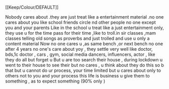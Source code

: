 [[Keep/Colour/DEFAULT]] 

Nobody cares about .they are just treat like a entertainment material .no one cares about you like school friends circle nd other people no one except you and your parents 
Like in the school u treat like a just entertainment only, they use u for the time pass for their time ,like to troll.in sir classes ,mam classes telling old songs as proverbs and just trolled and use u only a content material 
Now no one cares u ,as same bench ,or next bench no one after 4 years no one's care about yoy , they settle very well like doctor, bds,1c doctor , cars , gym, social media dancers, influencers, actor , like they do all but forget u 
But u are too search their house , during lockdown u went to their house to see their but no cares , u think about they do this so b that but u cannot do ur process, your time limited but u cares about only to others not to you and your process this life is business u give them to something , as to expect something (90% only )
